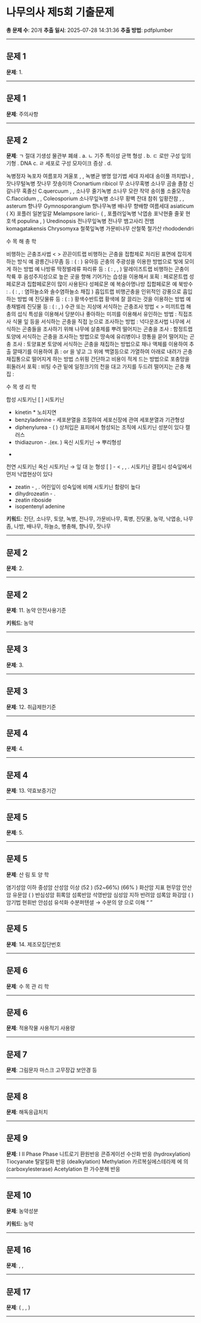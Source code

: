 # 나무의사 제5회 기출문제

**총 문제 수**: 20개
**추출 일시**: 2025-07-28 14:31:36
**추출 방법**: pdfplumber

---

## 문제 1

**문제**: 1.

---

## 문제 1

**문제**: 주의사항

---

## 문제 2

**문제**: ㄱ 절대 기생성 물관부 폐쇄
. a.
ㄴ 기주 특이성 균핵 형성
. b.
ㄷ 로만 구성 잎의 기형
. DNA c.
ㄹ 세포로 구성 모자이크 증상
. d.



녹병정자 녹포자 여름포자 겨울포
, ,
녹병균 병명 암기법
세대 자세대
송이풀 까치밥나
,
잣나무털녹병 잣나무 잣송이까
Cronartium ribicol
무
소나무혹병 소나무 곰솔 졸참 신갈나무 혹졸신
C.quercuum , ,
소나무 줄기녹병 소나무 모란 작약 송이풀 소줄모작송
C.flaccidum , ,
Coleosporium
소나무잎녹병 소나무 황벽 잔대 참취 잎황잔참
, ,
asterum
향나무
Gymnosporangium
향나무녹병 배나무 향배향
여름세대
asiaticum ( X)
포플러 일본잎갈
Melampsore larici- ( ,
포플러잎녹병 낙엽송 포낙현줄
줄꽃 현호색
populina , )
Uredinopsis
전나무잎녹병 전나무 뱀고사리 전뱀
komagatakensis
Chrysomyxa
철쭉잎녹병 가문비나무 산철쭉 철가산
rhododendri



수 목 해 충 학



비행하는 곤충조사법
< >
끈끈이트랩 비행하는 곤충을 접합제로 처리된 표면에 잡히게 하는 방식 예 광릉긴나무좀 등
: ( : )
유아등 곤충의 주광성을 이용한 방법으로 빛에 모이게 하는 방법 예 나방류 딱정벌레류 파리류 등
: ( : , , )
말레이즈트랩 비행하는 곤충이 착륙 후 음성주지성으로 높은 곳을 향해 기어가는 습성을 이용해서 포획
:
페로몬트랩 성페로몬과 집합페로몬이 많이 사용된다 성페로몬 예 복숭아명나방 집합페로몬 예 북방수
: . ( : , :
염하늘소와 솔수염하늘소 채집
)
흡입트랩 비행곤충을 인위적인 강풍으로 흡입하는 방법 예 진딧물류 등
: ( : )
황색수반트랩 황색에 잘 끌리는 것을 이용하는 방법 예 총채벌레 진딧물 등
: ( : , )
수관 또는 지상에 서식하는 곤충조사 방법
< >
미끼트랩 해충의 섭식 특성을 이용해서 당분이나 좋아하는 미끼를 이용해서 유인하는 방법
:
직접조사 식물 잎 등을 서식하는 곤충을 직접 눈으로 조사하는 방법
:
넉다운조사법 나무에 서식하는 곤충들을 조사하기 위해 나무에 살충제를 뿌려 떨어지는 곤충을 조사
:
함정트랩 토양에 서식하는 곤충을 조사하는 방법으로 땅속에 유리병이나 깡통을 묻어 떨어지는 곤충 조사
:
토양표본 토양에 서식하는 곤충을 채집하는 방법으로 채나 액체를 이용하여 추출 깔때기를 이용하여 흙
: or
을 넣고 그 위에 백열등으로 가열하여 아래로 내려가 곤충채집통으로 떨어지게 하는 방법
스위핑 간단하고 비용이 적게 드는 방법으로 포충망을 휘둘러서 포획
:
비팅 수관 밑에 일정크기의 천을 대고 가지를 두드려 떨어지는 곤충 채집
:



수 목 생 리 학



합성 시토키닌
[ ]
시토키닌
- kinetin *
노쇠지연
- benzyladenine -
세포분열을 조절하여 세포신장에 관여 세포분열과 기관형성
- diphenylurea - ( )
상처입은 표피에서 형성되는 조직에 시토키닌 성분이 있다 캘러스
- thidiazuron - .(ex. )
옥신 시토키닌 → 뿌리형성
- >
천연 시토키닌 옥신 시토키닌 → 잎 대 눈 형성
[ ] - < , , .
시토키닌 결핍시 성숙잎에서 먼저 낙엽현상이 있다
- zeatin - , .
어린잎이 성숙잎에 비해 시토키닌 함량이 높다
- dihydrozeatin - .
- zeatin riboside
- isopentenyl adenine

**키워드**: 진단, 소나무, 토양, 녹병, 전나무, 가문비나무, 혹병, 진딧물, 농약, 낙엽송, 나무좀, 나방, 배나무, 하늘소, 병충해, 향나무, 잣나무

---

## 문제 2

**문제**: 2.

---

## 문제 2

**문제**: 11.
농약 안전사용기준

**키워드**: 농약

---

## 문제 3

**문제**: 3.

---

## 문제 3

**문제**: 12.
취급제한기준

---

## 문제 4

**문제**: 4.

---

## 문제 4

**문제**: 13.
약효보증기간

---

## 문제 5

**문제**: 5.

---

## 문제 5

**문제**: 산 림 토 양 학



염기성암 이하 중성암 산성암 이상
(52 ) (52~66%) (66% )
화산암 지표 현무암 안산암 유문암
( )
반심성암 휘록암 섬록반암 석영반암
심성암 지하 반려암 섬록암 화강암
( )
암기법 현휘반 안섬섬 유석화
수분퍼텐셜 → 수분의 양 으로 이해
“ ”

---

## 문제 5

**문제**: 14.
제조모집단번호

---

## 문제 6

**문제**: 수 목 관 리 학

---

## 문제 6

**문제**: 적용작물 사용적기 사용량

---

## 문제 7

**문제**: 그림문자 마스크 고무장갑 보안경 등

---

## 문제 8

**문제**: 해독응급처치

---

## 문제 9

**문제**: Ⅰ Ⅱ
Phase Phase
니트로기 환원반응
콘쥬게이션
수산화 반응
(hydroxylation)
Tiocyanate
탈알킬화 반응
(dealkylation)
Methylation
카르복실에스테라제 에 의
(carboxylesterase)
Acetylation
한 가수분해 반응

---

## 문제 10

**문제**: 농약성분

**키워드**: 농약

---

## 문제 16

**문제**: , ,

---

## 문제 17

**문제**: ( , , )

---

